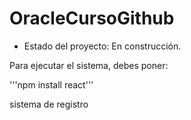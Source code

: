 # OracleCursoGithub

- Estado del proyecto: En construcción.

Para ejecutar el sistema, debes poner:

'''npm install react'''

sistema de registro
